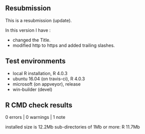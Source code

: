 ## Resubmission

This is a resubmission (update).

In this version I have :

* changed the Title.
* modified http to https and added trailing slashes.



## Test environments
* local R installation, R 4.0.3
* ubuntu 16.04 (on travis-ci), R 4.0.3
* microsoft (on appveyor), release
* win-builder (devel)

## R CMD check results

0 errors | 0 warnings | 1 note

installed size is 12.2Mb
    sub-directories of 1Mb or more:
      R  11.7Mb

